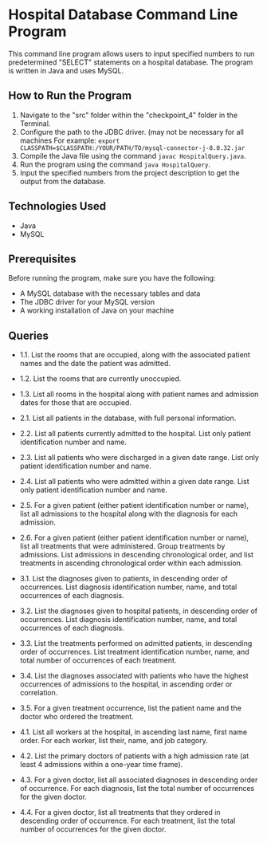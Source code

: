 # Hospital Database Command Line Program

This command line program allows users to input specified numbers to run predetermined "SELECT" statements on a hospital database. The program is written in Java and uses MySQL.

## How to Run the Program

1. Navigate to the "src" folder within the "checkpoint_4" folder in the Terminal.
2. Configure the path to the JDBC driver. (may not be necessary for all machines
      For example: `export CLASSPATH=$CLASSPATH:/YOUR/PATH/TO/mysql-connector-j-8.0.32.jar`
3. Compile the Java file using the command `javac HospitalQuery.java`.
4. Run the program using the command `java HospitalQuery`.
5. Input the specified numbers from the project description to get the output from the database.

## Technologies Used

- Java
- MySQL

## Prerequisites

Before running the program, make sure you have the following:

- A MySQL database with the necessary tables and data
- The JDBC driver for your MySQL version
- A working installation of Java on your machine


## Queries
- 1.1. List the rooms that are occupied, along with the associated patient names and the date the patient was
admitted.
- 1.2. List the rooms that are currently unoccupied.
- 1.3. List all rooms in the hospital along with patient names and admission dates for those that are
occupied.

- 2.1. List all patients in the database, with full personal information.
- 2.2. List all patients currently admitted to the hospital. List only patient identification number and name.
- 2.3. List all patients who were discharged in a given date range. List only patient identification number and
name.
- 2.4. List all patients who were admitted within a given date range. List only patient identification number
and name.
- 2.5. For a given patient (either patient identification number or name), list all admissions to the hospital
along with the diagnosis for each admission.
- 2.6. For a given patient (either patient identification number or name), list all treatments that were
administered. Group treatments by admissions. List admissions in descending chronological order,
and list treatments in ascending chronological order within each admission.

- 3.1. List the diagnoses given to patients, in descending order of occurrences. List diagnosis identification
number, name, and total occurrences of each diagnosis.
- 3.2. List the diagnoses given to hospital patients, in descending order of occurrences. List diagnosis
identification number, name, and total occurrences of each diagnosis.
- 3.3. List the treatments performed on admitted patients, in descending order of occurrences. List treatment
identification number, name, and total number of occurrences of each treatment.
- 3.4. List the diagnoses associated with patients who have the highest occurrences of admissions to the
hospital, in ascending order or correlation.
- 3.5. For a given treatment occurrence, list the patient name and the doctor who ordered the treatment.

- 4.1. List all workers at the hospital, in ascending last name, first name order. For each worker, list their,
name, and job category.
- 4.2. List the primary doctors of patients with a high admission rate (at least 4 admissions within a one-year
time frame).
- 4.3. For a given doctor, list all associated diagnoses in descending order of occurrence. For each
diagnosis, list the total number of occurrences for the given doctor.
- 4.4. For a given doctor, list all treatments that they ordered in descending order of occurrence. For each
treatment, list the total number of occurrences for the given doctor.
